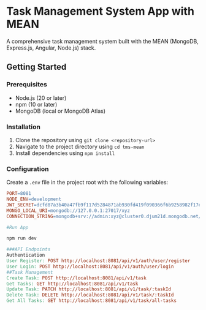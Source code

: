 # Task Management System App with MEAN

A comprehensive task management system built with the MEAN (MongoDB, Express.js, Angular, Node.js) stack.

## Getting Started

### Prerequisites

* Node.js (20 or later)
* npm (10 or later)
* MongoDB (local or MongoDB Atlas)

### Installation

1. Clone the repository using `git clone <repository-url>`
2. Navigate to the project directory using `cd tms-mean`
3. Install dependencies using `npm install`

### Configuration

Create a `.env` file in the project root with the following variables:

```makefile
PORT=8081
NODE_ENV=development
JWT_SECRET=dcfd87a3b40a47fb9f117d5284871ab930fd419f090366f6b9258982f17e82ca
MONGO_LOCAL_URI=mongodb://127.0.0.1:27017/xyz
CONNECTION_STRING=mongodb+srv://admin:xyz@cluster0.djum21d.mongodb.net/xyz?retryWrites=true&w=majority&appName=Cluster0

#Run App

npm run dev

###API Endpoints
Authentication
User Register: POST http://localhost:8081/api/v1/auth/user/register
User Login: POST http://localhost:8081/api/v1/auth/user/login
##Task Management
Create Task: POST http://localhost:8081/api/v1/task
Get Tasks: GET http://localhost:8081/api/v1/task
Update Task: PATCH http://localhost:8081/api/v1/task/:taskId
Delete Task: DELETE http://localhost:8081/api/v1/task/:taskId
Get All Tasks: GET http://localhost:8081/api/v1/task/all-tasks